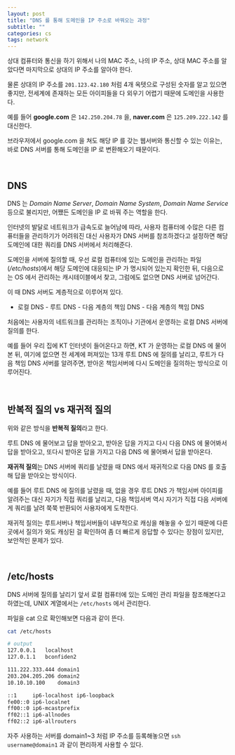 ```yaml
---
layout: post
title: "DNS 를 통해 도메인을 IP 주소로 바꿔오는 과정"
subtitle: ""
categories: cs
tags: network
---
```


상대 컴퓨터와 통신을 하기 위해서 나의 MAC 주소, 나의 IP 주소, 상대 MAC 주소를 알았다면 마지막으로 상대의 IP 주소를 알아야 한다.

물론 상대의 IP 주소를 ```201.123.42.180``` 처럼 4개 옥텟으로 구성된 숫자를 알고 있으면 좋지만, 전세계에 존재하는 모든 아이피들을 다 외우기 어렵기 때문에 도메인을 사용한다.

예를 들어 **google.com** 은 ```142.250.204.78``` 을, **naver.com** 은 ```125.209.222.142``` 를 대신한다.

브라우저에서 google.com 을 쳐도 해당 IP 를 갖는 웹서버와 통신할 수 있는 이유는, 바로 DNS 서버를 통해 도메인을 IP 로 변환해오기 때문이다.

<br>

## DNS

DNS 는 *Domain Name Server*, *Domain Name System*, *Domain Name Service* 등으로 불리지만, 어쨌든 도메인을 IP 로 바꿔 주는 역할을 한다.

인터넷의 발달로 네트워크가 급속도로 늘어남에 따라, 사용자 컴퓨터에 수많은 다른 컴퓨터들을 관리하기가 어려워진 대신 사용자가 DNS 서버를 참조하겠다고 설정하면 해당 도메인에 대한 쿼리를 DNS 서버에서 처리해준다.

도메인을 서버에 질의할 때, 우선 로컬 컴퓨터에 있는 도메인을 관리하는 파일(*/etc/hosts*)에서 해당 도메인에 대응되는 IP 가 명시되어 있는지 확인한 뒤, 다음으로는 OS 에서 관리하는 캐시테이블에서 찾고, 그럼에도 없으면 DNS 서버로 넘어간다.

이 때 DNS 서버도 계층적으로 이루어져 있다.

- 로컬 DNS - 루트 DNS - 다음 계층의 책임 DNS - 다음 계층의 책임 DNS

처음에는 사용자의 네트워크를 관리하는 조직이나 기관에서 운영하는 로컬 DNS 서버에 질의를 한다.

예를 들어 우리 집에 KT 인터넷이 들어온다고 하면, KT 가 운영하는 로컬 DNS 에 물어본 뒤, 여기에 없으면 전 세계에 퍼져있는 13개 루트 DNS 에 질의를 날리고, 루트가 다음 책임 DNS 서버를 알려주면, 받아온 책임서버에 다시 도메인을 질의하는 방식으로 이루어진다.

<br>

## 반복적 질의 vs 재귀적 질의

위와 같은 방식을 **반복적 질의**라고 한다.

루트 DNS 에 물어보고 답을 받아오고, 받아온 답을 가지고 다시 다음 DNS 에 물어봐서 답을 받아오고, 또다시 받아온 답을 가지고 다음 DNS 에 물어봐서 답을 받아온다.

**재귀적 질의**는 DNS 서버에 쿼리를 날렸을 때 DNS 에서 재귀적으로 다음 DNS 를 호출해 답을 받아오는 방식이다.

예를 들어 루트 DNS 에 질의를 날렸을 때, 없을 경우 루트 DNS 가 책임서버 아이피를 알려주는 대신 자기가 직접 쿼리를 날리고, 다음 책임서버 역시 자기가 직접 다음 서버에게 쿼리를 날려 쭉쭉 반환되어 사용자에게 도착한다.

재귀적 질의는 루트서버나 책임서버들이 내부적으로 캐싱을 해놓을 수 있기 때문에 다른 곳에서 질의가 와도 캐싱된 걸 확인하여 좀 더 빠르게 응답할 수 있다는 장점이 있지만, 보안적인 문제가 있다.

<br>

## /etc/hosts

DNS 서버에 질의를 날리기 앞서 로컬 컴퓨터에 있는 도메인 관리 파일을 참조해본다고 하였는데, UNIX 계열에서는 ```/etc/hosts``` 에서 관리한다.

파일을 cat 으로 확인해보면 다음과 같이 뜬다. 
```bash
cat /etc/hosts

# output
127.0.0.1	localhost
127.0.1.1	bconfiden2

111.222.333.444 domain1
203.204.205.206 domain2
10.10.10.100    domain3

::1     ip6-localhost ip6-loopback
fe00::0 ip6-localnet
ff00::0 ip6-mcastprefix
ff02::1 ip6-allnodes
ff02::2 ip6-allrouters
```

자주 사용하는 서버를 domain1~3 처럼 IP 주소를 등록해놓으면 ```ssh username@domain1``` 과 같이 편리하게 사용할 수 있다.